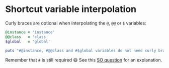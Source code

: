 # Shortcut variable interpolation

Curly braces are optional when interpolating the `@`, `@@` or `$` variables:

```ruby
@instance = 'instance'
@@class   = 'class'
$global   = 'global'

puts "#@instance, #@@class and #$global variables do not need curly braces"
```

Remember that `#` is still required :smile: See this [SO question] for an explanation.

[SO question]: http://stackoverflow.com/questions/10091156/why-does-string-interpolation-work-in-ruby-when-there-are-no-curly-braces
